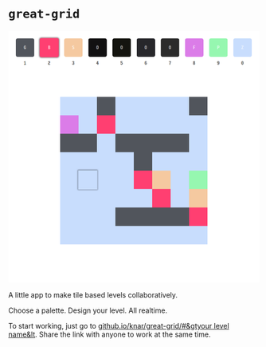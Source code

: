 # `great-grid`

![Screen capture of a live editing session](great-grid.png)

A little app to make tile based levels collaboratively.

Choose a palette. Design your level. All realtime.

To start working, just go to [github.io/knar/great-grid/#&gtyour level name&lt](https://github.io/knar/great-grid). Share the link with anyone to work at the same time.
